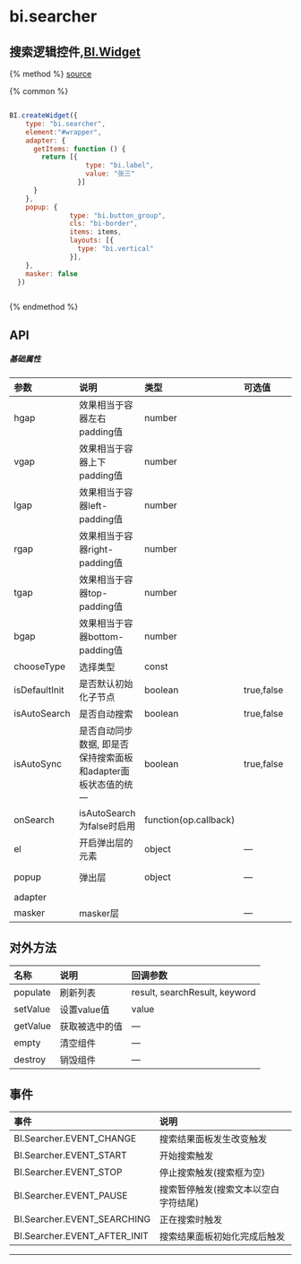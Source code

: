 # bi.searcher

## 搜索逻辑控件,[BI.Widget](/core/widget.md)

{% method %}
[source](https://jsfiddle.net/fineui/k6s24et1/)

{% common %}
```javascript

BI.createWidget({
    type: "bi.searcher",
    element:"#wrapper",
    adapter: {
      getItems: function () {
        return [{
                   type: "bi.label",
                   value: "张三"
                 }]
      }
    },
    popup: {
               type: "bi.button_group",
               cls: "bi-border",
               items: items,
               layouts: [{
                 type: "bi.vertical"
               }],
    },
    masker: false
  })



```

{% endmethod %}

## API
##### 基础属性
| 参数    | 说明           | 类型  | 可选值 | 默认值
| :------ |:-------------  | :-----| :----|:----
| hgap    | 效果相当于容器左右padding值    |    number  |  |  0  |
| vgap    | 效果相当于容器上下padding值    |    number  |  |  0  |
| lgap    | 效果相当于容器left-padding值   |    number  |  |  0  |
| rgap    | 效果相当于容器right-padding值  |    number  |  |  0  |
| tgap    | 效果相当于容器top-padding值    |    number  |  |  0  |
| bgap    | 效果相当于容器bottom-padding值 |    number  |  |  0  |
| chooseType | 选择类型 | const | | CHOOSE_TYPE_SINGLE |
| isDefaultInit | 是否默认初始化子节点 |boolean | true,false | false |
| isAutoSearch | 是否自动搜索 |boolean | true,false | true |
| isAutoSync | 是否自动同步数据, 即是否保持搜索面板和adapter面板状态值的统一 |boolean | true,false | true |
| onSearch | isAutoSearch为false时启用 | function(op.callback) | | |
| el | 开启弹出层的元素 | object | —  | {type: "bi.search_editor"}|
| popup | 弹出层 | object | — |{type: "bi.searcher_view"}|
| adapter | | | | null| 
| masker | masker层 | | — | {offset: {}}|

## 对外方法
| 名称     | 说明                           |  回调参数     
| :------ |:-------------                  | :-----   
| populate | 刷新列表 | result, searchResult, keyword |
| setValue | 设置value值 | value |
| getValue | 获取被选中的值 |—|
| empty| 清空组件|—|
| destroy| 销毁组件|—|

## 事件
| 事件     | 说明                |
| :------ |:------------- |
|BI.Searcher.EVENT_CHANGE | 搜索结果面板发生改变触发   |
|BI.Searcher.EVENT_START |  开始搜索触发          |
|BI.Searcher.EVENT_STOP |  停止搜索触发(搜索框为空)   |
|BI.Searcher.EVENT_PAUSE |  搜索暂停触发(搜索文本以空白字符结尾)  |
|BI.Searcher.EVENT_SEARCHING |  正在搜索时触发 |
|BI.Searcher.EVENT_AFTER_INIT | 搜索结果面板初始化完成后触发 |

---


